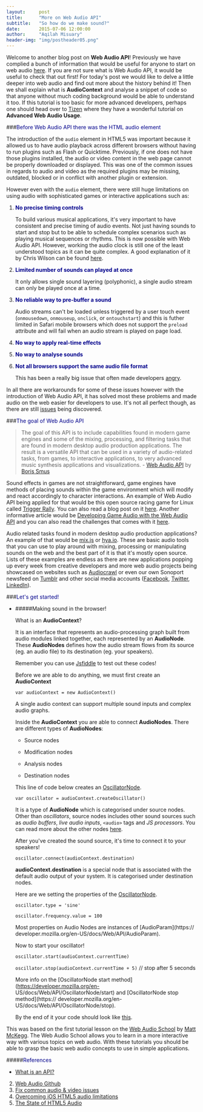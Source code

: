 ```yaml
---
layout:     post
title:      "More on Web Audio API"
subtitle:   "So how do we make sound?"
date:       2015-07-06 12:00:00
author:     "Aqilah Misuary"
header-img: "img/postheader05.png"
---
```


Welcome to another blog post on **Web Audio API**! Previously we have complied a bunch of information that would be useful for anyone to start on web audio
[here](http://blog.sonoport.com/post/120993888887/learningwebaudioapi). If you are not sure what is Web Audio API, it would be useful to check that out first! For today's post we would like to delve a little deeper into web audio and find out more about the history behind it! Then we shall explain what is **AudioContext** and analyse a snippet of code so that anyone without much coding background would be able to understand it too. If this tutorial is too basic for more advanced developers, perhaps one should head over to [Tizen](https://developer.tizen.org/documentation/articles/advanced-web-audio-api-usage) where they have a wonderful tutorial on **Advanced Web Audio Usage**.

###<font color="darkblue">Before Web Audio API there was the HTML audio element</font>

The introduction of the `audio` element in HTML5 was important because it allowed us to have audio playback across different browsers without having to run plugins such as Flash or Quicktime. Previously, if one does not have those plugins installed, the audio or video content in the web page cannot be properly downloaded or displayed. This was one of the common issues in regards to audio and video as the required plugins may be missing, outdated, blocked or in conflict with another plugin or extension.

However even with the `audio` element, there were still huge limitations on using audio with sophisticated games or interactive applications such as: 

1. <font color="darkblue">**No precise timing controls**</font>

    To build various musical applications, it's very important to have consistent and precise timing of audio events. Not just having sounds to start and stop but to be able to schedule complex scenarios such as playing musical sequences or rhythms. This is now possible with Web Audio API. However, working the audio clock is still one of the least understood topics as it can be quite complex. A good explanation of it by Chris Wilson can be found [here](http://www.html5rocks.com/en/tutorials/audio/scheduling/).

2. <font color="darkblue">**Limited number of sounds can played at once**</font>

    It only allows single sound layering (polyphonic), a single audio stream can only be played once at a time.

3. <font color="darkblue">**No reliable way to pre-buffer a sound**</font>
    
    Audio streams can't be loaded unless triggered by a user touch event (`onmousedown`, `onmouseup`, `onclick`, or `ontouchstart`) and this is futher limited in Safari mobile browsers which does not support the `preload` attribute and will fail when an audio stream is played on page load.

4. <font color="darkblue">**No way to apply real-time effects**</font>

5. <font color="darkblue">**No way to analyse sounds**</font>

6. <font color="darkblue">**Not all browsers support the same audio file format**</font>

    This has been a really big issue that often made developers [angry](http://phoboslab.org/log/2011/03/the-state-of-html5-audio). 

In all there are workarounds for some of these issues however with the introduction of Web Audio API, it has solved most these problems and made audio on the web easier for developers to use. It's not all perfect though, as there are still [issues](https://github.com/WebAudio/web-audio-api/issues) being discovered.
    
###<font color="darkblue">The goal of Web Audio API</font>

> The goal of this API is to include capabilities found in modern game engines and some of the mixing, processing, and filtering tasks that are found in modern desktop audio production applications. The result is a versatile API that can be used in a variety of audio-related tasks, from games, to interactive applications, to very advanced music synthesis applications and visualizations.  - [Web Audio API](http://chimera.labs.oreilly.com/books/1234000001552) by [Boris Smus](https://twitter.com/borismus)

Sound effects in games are not straightforward, game engines have methods of placing sounds within the game environment which will modify and react accordingly to character interactions. An example of Web Audio API being applied for that would be this open source racing game for Linux called [Trigger Rally](https://triggerrally.com/). You can also read a blog post on it [here](http://creativejs.com/2012/03/trigger-rally-online-edition/). Another informative article would be [Developing Game Audio with the Web Audio API](http://www.html5rocks.com/en/tutorials/webaudio/games/) and you can also read the challenges that comes with it [here](http://www.html5rocks.com/en/tutorials/webaudio/fieldrunners/).

Audio related tasks found in modern desktop audio production applications? An example of that would be [mix.js](http://kevvv.in/mix/) or [hya.io](https://hya.io/#/main). These are basic audio tools that you can use to play around with mixing, processing or manipulating sounds on the web and the best part of it is that it's mostly open source. Lists of these examples are endless as there are new applications popping up every week from creative developers and more web audio projects being showcased on websites such as [Audiocrawl](http://audiocrawl.co/) or even our own Sonoport newsfeed on [Tumblr](blog.sonoport.com) and other social media accounts ([Facebook](https://www.facebook.com/sonoport), [Twitter](https://twitter.com/sonoport), [LinkedIn](https://www.linkedin.com/company/sonoport-asia-pte-ltd)).

###<font color="darkblue">Let's get started!</font>

- #####Making sound in the browser! 

    What is an **AudioContext**?

    It is an interface that represents an audio-processing graph built from audio   modules linked together, each represented by an **AudioNode**. These    **AudioNodes** defines how the audio stream flows from its source (eg. an audio     file) to its destination (eg. your speakers).

    Remember you can use [Jsfiddle](http://jsfiddle.net/) to test out these codes!

    Before we are able to do anything, we must first create an **AudioContext**

    `var audioContext = new AudioContext()`

    A single audio context can support multiple sound inputs and complex audio  graphs.

    Inside the **AudioContext** you are able to connect **AudioNodes**. There are   different types of **AudioNodes**:

    - Source nodes

    - Modification nodes

    - Analysis nodes

    - Destination nodes

    This line of code below creates an [OscillatorNode](https://developer.mozilla.org/en-US/docs/Web/API/OscillatorNode).

    `var oscillator = audioContext.createOscillator()`

    It is a type of **AudioNode**   which is    categorised under source nodes. Other   than *oscillators*, source  nodes includes  other sound sources such as *audio  buffers*, *live audio inputs*, `<audio>` tags and *JS   processors*. You can read more about the other nodes [here](https://developer.mozilla.org/en-US/docs/Web/API/Web_Audio_API).


    After you've created the sound source, it's time to connect it to your speakers! 
    
    `oscillator.connect(audioContext.destination)`

    **audioContext.destination** is a special node that is associated with the  default audio output of your system. It is categorised under destination    nodes.

    Here are we setting the properties of the [OscillatorNode](https://developer.mozilla.org/en-US/docs/Web/API/OscillatorNode).

    `oscillator.type = 'sine'`

    `oscillator.frequency.value = 100`
    
    Most properties on Audio Nodes are instances of [AudioParam](https://   developer.mozilla.org/en-US/docs/Web/API/AudioParam).
    
    Now to start your oscillator!

    `oscillator.start(audioContext.currentTime)`

    `oscillator.stop(audioContext.currentTime + 5)` // stop after 5 seconds

    More info on the [OscillatorNode start method](https://developer.mozilla.org/en-    US/docs/Web/API/OscillatorNode/start) and [OscillatorNode stop method](https:// developer.mozilla.org/en-US/docs/Web/API/OscillatorNode/stop).

    By the end of it your code should look like [this](http://jsfiddle.net/tsuLof5c/). 
    
This was based on the first tutorial lesson on the [Web Audio School](http://mmckegg.github.io/web-audio-school/) by [Matt McKegg](https://twitter.com/mattmckegg). The Web Audio School allows you to learn in a more interactive way with various topics on web audio. With these tutorials you should be able to grasp the basic web audio concepts to use in simple applications.

#####<font color="darkblue">References</font>

- [What is an API?](http://www.quora.com/What-is-an-API)
2. [Web Audio Github](http://webaudio.github.io/web-audio-api/)
3. [Fix common audio & video issues](https://support.mozilla.org/en-US/kb/fix-common-audio-and-video-issues)
4. [Overcoming iOS HTML5 audio limitations](http://www.ibm.com/developerworks/library/wa-ioshtml5/)
5. [The State of HTML5 Audio](http://phoboslab.org/log/2011/03/the-state-of-html5-audio)